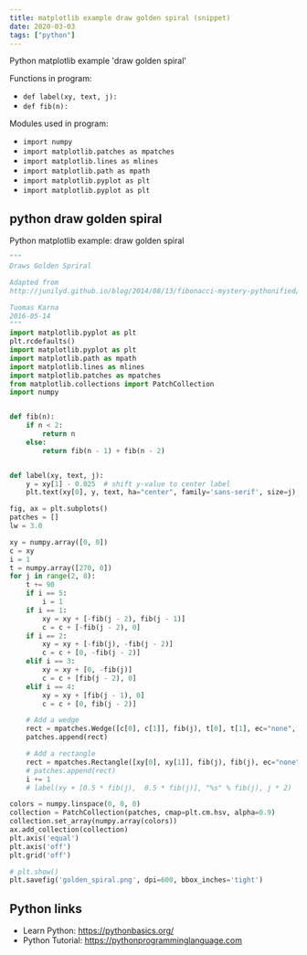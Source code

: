 ```yaml
---
title: matplotlib example draw golden spiral (snippet)
date: 2020-03-03
tags: ["python"]
---
```

Python matplotlib example 'draw golden spiral'

Functions in program: 
* `def label(xy, text, j):`
* `def fib(n):`

Modules used in program: 
* `import numpy`
* `import matplotlib.patches as mpatches`
* `import matplotlib.lines as mlines`
* `import matplotlib.path as mpath`
* `import matplotlib.pyplot as plt`
* `import matplotlib.pyplot as plt`

## python draw golden spiral

Python matplotlib example: draw golden spiral

```python
"""
Draws Golden Spriral

Adapted from
http://junilyd.github.io/blog/2014/08/13/fibonacci-mystery-pythonified/

Tuomas Karna
2016-05-14
"""
import matplotlib.pyplot as plt
plt.rcdefaults()
import matplotlib.pyplot as plt
import matplotlib.path as mpath
import matplotlib.lines as mlines
import matplotlib.patches as mpatches
from matplotlib.collections import PatchCollection
import numpy


def fib(n):
    if n < 2:
        return n
    else:
        return fib(n - 1) + fib(n - 2)


def label(xy, text, j):
    y = xy[1] - 0.025  # shift y-value to center label
    plt.text(xy[0], y, text, ha="center", family='sans-serif', size=j)

fig, ax = plt.subplots()
patches = []
lw = 3.0

xy = numpy.array([0, 0])
c = xy
i = 1
t = numpy.array([270, 0])
for j in range(2, 8):
    t += 90
    if i == 5:
        i = 1
    if i == 1:
        xy = xy + [-fib(j - 2), fib(j - 1)]
        c = c + [-fib(j - 2), 0]
    if i == 2:
        xy = xy + [-fib(j), -fib(j - 2)]
        c = c + [0, -fib(j - 2)]
    elif i == 3:
        xy = xy + [0, -fib(j)]
        c = c + [fib(j - 2), 0]
    elif i == 4:
        xy = xy + [fib(j - 1), 0]
        c = c + [0, fib(j - 2)]

    # Add a wedge
    rect = mpatches.Wedge([c[0], c[1]], fib(j), t[0], t[1], ec="none", lw=lw)
    patches.append(rect)

    # Add a rectangle
    rect = mpatches.Rectangle([xy[0], xy[1]], fib(j), fib(j), ec="none", lw=lw)
    # patches.append(rect)
    i += 1
    # label(xy + [0.5 * fib(j),  0.5 * fib(j)], "%s" % fib(j), j * 2)

colors = numpy.linspace(0, 0, 0)
collection = PatchCollection(patches, cmap=plt.cm.hsv, alpha=0.9)
collection.set_array(numpy.array(colors))
ax.add_collection(collection)
plt.axis('equal')
plt.axis('off')
plt.grid('off')

# plt.show()
plt.savefig('golden_spiral.png', dpi=600, bbox_inches='tight')


```

## Python links

- Learn Python: https://pythonbasics.org/
- Python Tutorial: https://pythonprogramminglanguage.com
